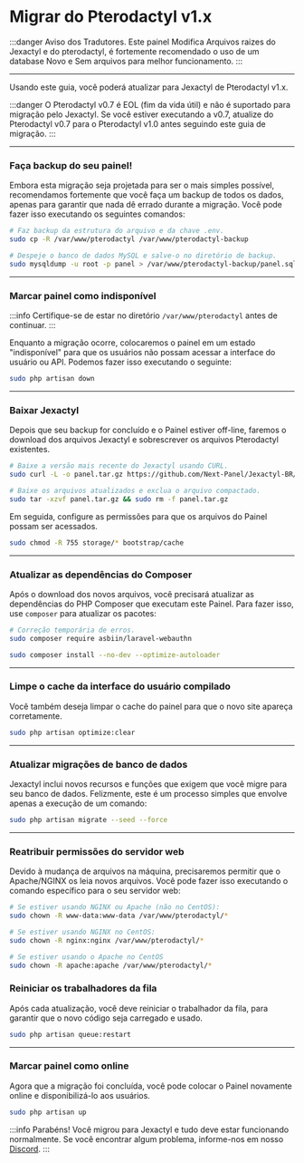 # Migrar do Pterodactyl v1.x

:::danger Aviso dos Tradutores.
Este painel Modifica Arquivos raizes do Jexactyl e do pterodactyl, é fortemente recomendado o uso de um database Novo e Sem arquivos para melhor funcionamento.
:::

***

Usando este guia, você poderá atualizar para Jexactyl de Pterodactyl v1.x.

:::danger
O Pterodactyl v0.7 é EOL (fim da vida útil) e não é suportado para migração pelo Jexactyl.
Se você estiver executando a v0.7, atualize do Pterodactyl v0.7 para o Pterodactyl v1.0 antes
seguindo este guia de migração.
:::

***

### Faça backup do seu painel!

Embora esta migração seja projetada para ser o mais simples possível, recomendamos fortemente que você faça um backup
de todos os dados, apenas para garantir que nada dê errado durante a migração.
Você pode fazer isso executando os seguintes comandos:

```bash
# Faz backup da estrutura do arquivo e da chave .env.
sudo cp -R /var/www/pterodactyl /var/www/pterodactyl-backup

# Despeje o banco de dados MySQL e salve-o no diretório de backup.
sudo mysqldump -u root -p panel > /var/www/pterodactyl-backup/panel.sql
```

***

### Marcar painel como indisponível

:::info Certifique-se de estar no diretório `/var/www/pterodactyl` antes de continuar.
:::

Enquanto a migração ocorre, colocaremos o painel em um estado "indisponível" para que os usuários não possam
acessar a interface do usuário ou API. Podemos fazer isso executando o seguinte:

```bash
sudo php artisan down
```

***

### Baixar Jexactyl

Depois que seu backup for concluído e o Painel estiver off-line, faremos o download dos arquivos Jexactyl
e sobrescrever os arquivos Pterodactyl existentes.

```bash
# Baixe a versão mais recente do Jexactyl usando CURL.
sudo curl -L -o panel.tar.gz https://github.com/Next-Panel/Jexactyl-BR/releases/latest/download/panel.tar.gz

# Baixe os arquivos atualizados e exclua o arquivo compactado.
sudo tar -xzvf panel.tar.gz && sudo rm -f panel.tar.gz
```

Em seguida, configure as permissões para que os arquivos do Painel possam ser acessados.

```bash
sudo chmod -R 755 storage/* bootstrap/cache
```

***

### Atualizar as dependências do Composer

Após o download dos novos arquivos, você precisará atualizar as dependências do PHP Composer
que executam este Painel. Para fazer isso, use `composer` para atualizar os pacotes:

```bash
# Correção temporária de erros.
sudo composer require asbiin/laravel-webauthn

sudo composer install --no-dev --optimize-autoloader
```

***

### Limpe o cache da interface do usuário compilado

Você também deseja limpar o cache do painel para que o novo site apareça corretamente.

```bash
sudo php artisan optimize:clear
```

***

### Atualizar migrações de banco de dados

Jexactyl inclui novos recursos e funções que exigem que você migre para seu banco de dados.
Felizmente, este é um processo simples que envolve apenas a execução de um comando:

```bash
sudo php artisan migrate --seed --force
```

***

### Reatribuir permissões do servidor web

Devido à mudança de arquivos na máquina, precisaremos permitir que o Apache/NGINX os leia
novos arquivos. Você pode fazer isso executando o comando específico para o seu servidor web:

```bash
# Se estiver usando NGINX ou Apache (não no CentOS):
sudo chown -R www-data:www-data /var/www/pterodactyl/*

# Se estiver usando NGINX no CentOS:
sudo chown -R nginx:nginx /var/www/pterodactyl/*

# Se estiver usando o Apache no CentOS
sudo chown -R apache:apache /var/www/pterodactyl/*
```

### Reiniciar os trabalhadores da fila

Após cada atualização, você deve reiniciar o trabalhador da fila, para garantir que o novo código seja carregado e usado.

```bash
sudo php artisan queue:restart
```

***

### Marcar painel como online

Agora que a migração foi concluída, você pode colocar o Painel novamente online e disponibilizá-lo aos usuários.

```bash
sudo php artisan up
```

:::info
Parabéns! Você migrou para Jexactyl e tudo deve estar funcionando normalmente.
Se você encontrar algum problema, informe-nos em nosso [Discord](https://discord.gg/8r7n7mU33R).
:::
